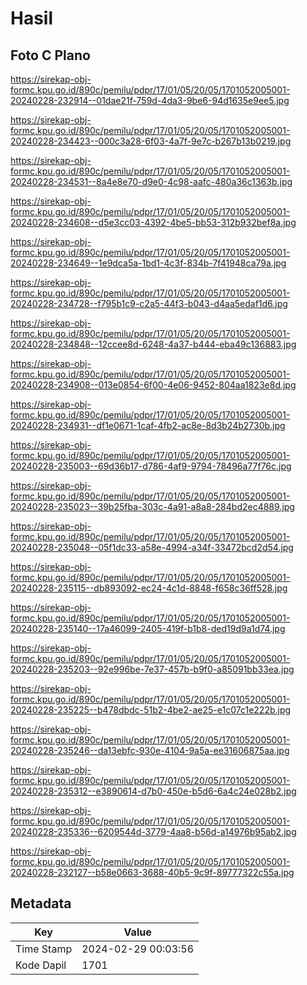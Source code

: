 # Hasil

## Foto C Plano

https://sirekap-obj-formc.kpu.go.id/890c/pemilu/pdpr/17/01/05/20/05/1701052005001-20240228-232914--01dae21f-759d-4da3-9be6-94d1635e9ee5.jpg

https://sirekap-obj-formc.kpu.go.id/890c/pemilu/pdpr/17/01/05/20/05/1701052005001-20240228-234423--000c3a28-6f03-4a7f-9e7c-b267b13b0219.jpg

https://sirekap-obj-formc.kpu.go.id/890c/pemilu/pdpr/17/01/05/20/05/1701052005001-20240228-234531--8a4e8e70-d9e0-4c98-aafc-480a36c1363b.jpg

https://sirekap-obj-formc.kpu.go.id/890c/pemilu/pdpr/17/01/05/20/05/1701052005001-20240228-234608--d5e3cc03-4392-4be5-bb53-312b932bef8a.jpg

https://sirekap-obj-formc.kpu.go.id/890c/pemilu/pdpr/17/01/05/20/05/1701052005001-20240228-234649--1e9dca5a-1bd1-4c3f-834b-7f41948ca79a.jpg

https://sirekap-obj-formc.kpu.go.id/890c/pemilu/pdpr/17/01/05/20/05/1701052005001-20240228-234728--f795b1c9-c2a5-44f3-b043-d4aa5edaf1d6.jpg

https://sirekap-obj-formc.kpu.go.id/890c/pemilu/pdpr/17/01/05/20/05/1701052005001-20240228-234848--12ccee8d-6248-4a37-b444-eba49c136883.jpg

https://sirekap-obj-formc.kpu.go.id/890c/pemilu/pdpr/17/01/05/20/05/1701052005001-20240228-234908--013e0854-6f00-4e06-9452-804aa1823e8d.jpg

https://sirekap-obj-formc.kpu.go.id/890c/pemilu/pdpr/17/01/05/20/05/1701052005001-20240228-234931--df1e0671-1caf-4fb2-ac8e-8d3b24b2730b.jpg

https://sirekap-obj-formc.kpu.go.id/890c/pemilu/pdpr/17/01/05/20/05/1701052005001-20240228-235003--69d36b17-d786-4af9-9794-78496a77f76c.jpg

https://sirekap-obj-formc.kpu.go.id/890c/pemilu/pdpr/17/01/05/20/05/1701052005001-20240228-235023--39b25fba-303c-4a91-a8a8-284bd2ec4889.jpg

https://sirekap-obj-formc.kpu.go.id/890c/pemilu/pdpr/17/01/05/20/05/1701052005001-20240228-235048--05f1dc33-a58e-4994-a34f-33472bcd2d54.jpg

https://sirekap-obj-formc.kpu.go.id/890c/pemilu/pdpr/17/01/05/20/05/1701052005001-20240228-235115--db893092-ec24-4c1d-8848-f658c36ff528.jpg

https://sirekap-obj-formc.kpu.go.id/890c/pemilu/pdpr/17/01/05/20/05/1701052005001-20240228-235140--17a46099-2405-419f-b1b8-ded19d9a1d74.jpg

https://sirekap-obj-formc.kpu.go.id/890c/pemilu/pdpr/17/01/05/20/05/1701052005001-20240228-235203--92e996be-7e37-457b-b9f0-a85091bb33ea.jpg

https://sirekap-obj-formc.kpu.go.id/890c/pemilu/pdpr/17/01/05/20/05/1701052005001-20240228-235225--b478dbdc-51b2-4be2-ae25-e1c07c1e222b.jpg

https://sirekap-obj-formc.kpu.go.id/890c/pemilu/pdpr/17/01/05/20/05/1701052005001-20240228-235246--da13ebfc-930e-4104-9a5a-ee31606875aa.jpg

https://sirekap-obj-formc.kpu.go.id/890c/pemilu/pdpr/17/01/05/20/05/1701052005001-20240228-235312--e3890614-d7b0-450e-b5d6-6a4c24e028b2.jpg

https://sirekap-obj-formc.kpu.go.id/890c/pemilu/pdpr/17/01/05/20/05/1701052005001-20240228-235336--6209544d-3779-4aa8-b56d-a14976b95ab2.jpg

https://sirekap-obj-formc.kpu.go.id/890c/pemilu/pdpr/17/01/05/20/05/1701052005001-20240228-232127--b58e0663-3688-40b5-9c9f-89777322c55a.jpg


## Metadata

| Key        | Value               |
| ---------- | ------------------- |
| Time Stamp | 2024-02-29 00:03:56 |
| Kode Dapil | 1701                |



